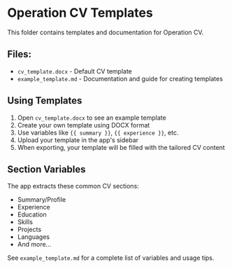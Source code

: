 # Operation CV Templates

This folder contains templates and documentation for Operation CV.

## Files:
- `cv_template.docx` - Default CV template
- `example_template.md` - Documentation and guide for creating templates

## Using Templates

1. Open `cv_template.docx` to see an example template
2. Create your own template using DOCX format
3. Use variables like `{{ summary }}`, `{{ experience }}`, etc.
4. Upload your template in the app's sidebar
5. When exporting, your template will be filled with the tailored CV content

## Section Variables

The app extracts these common CV sections:
- Summary/Profile
- Experience
- Education
- Skills
- Projects
- Languages
- And more...

See `example_template.md` for a complete list of variables and usage tips.
